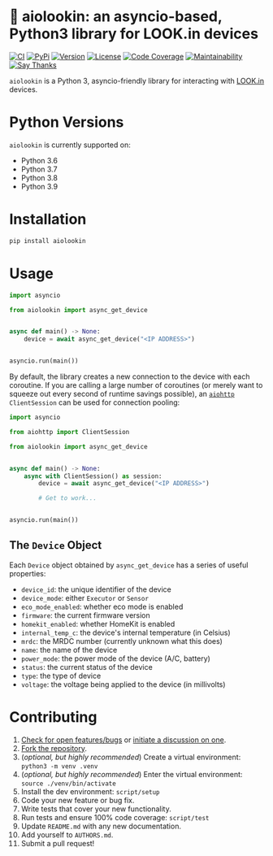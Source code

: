 # 📶 aiolookin: an asyncio-based, Python3 library for LOOK.in devices

[![CI](https://github.com/bachya/aiolookin/workflows/CI/badge.svg)](https://github.com/bachya/aiolookin/actions)
[![PyPi](https://img.shields.io/pypi/v/aiolookin.svg)](https://pypi.python.org/pypi/aiolookin)
[![Version](https://img.shields.io/pypi/pyversions/aiolookin.svg)](https://pypi.python.org/pypi/aiolookin)
[![License](https://img.shields.io/pypi/l/aiolookin.svg)](https://github.com/bachya/aiolookin/blob/master/LICENSE)
[![Code Coverage](https://codecov.io/gh/bachya/aiolookin/branch/master/graph/badge.svg)](https://codecov.io/gh/bachya/aiolookin)
[![Maintainability](https://api.codeclimate.com/v1/badges/a683f20d63d4735ceede/maintainability)](https://codeclimate.com/github/bachya/aiolookin/maintainability)
[![Say Thanks](https://img.shields.io/badge/SayThanks-!-1EAEDB.svg)](https://saythanks.io/to/bachya)

`aiolookin` is a Python 3, asyncio-friendly library for interacting with
[LOOK.in](https://look-in.club/en) devices.

# Python Versions

`aiolookin` is currently supported on:

* Python 3.6
* Python 3.7
* Python 3.8
* Python 3.9

# Installation

```python
pip install aiolookin
```

# Usage

```python
import asyncio

from aiolookin import async_get_device


async def main() -> None:
    device = await async_get_device("<IP ADDRESS>")


asyncio.run(main())
```

By default, the library creates a new connection to the device with each coroutine. If
you are calling a large number of coroutines (or merely want to squeeze out every second
of runtime savings possible), an
[`aiohttp`](https://github.com/aio-libs/aiohttp) `ClientSession` can be used for connection
pooling:

```python
import asyncio

from aiohttp import ClientSession

from aiolookin import async_get_device


async def main() -> None:
    async with ClientSession() as session:
        device = await async_get_device("<IP ADDRESS>")

        # Get to work...


asyncio.run(main())
```

## The `Device` Object

Each `Device` object obtained by `async_get_device` has a series of useful properties:

* `device_id`: the unique identifier of the device
* `device_mode`: either `Executor` or `Sensor`
* `eco_mode_enabled`: whether eco mode is enabled
* `firmware`: the current firmware version
* `homekit_enabled`: whether HomeKit is enabled
* `internal_temp_c`: the device's internal temperature (in Celsius)
* `mrdc`: the MRDC number (currently unknown what this does)
* `name`: the name of the device
* `power_mode`: the power mode of the device (A/C, battery)
* `status`: the current status of the device
* `type`: the type of device
* `voltage`: the voltage being applied to the device (in millivolts)

# Contributing

1. [Check for open features/bugs](https://github.com/bachya/aiolookin/issues)
  or [initiate a discussion on one](https://github.com/bachya/aiolookin/issues/new).
2. [Fork the repository](https://github.com/bachya/aiolookin/fork).
3. (_optional, but highly recommended_) Create a virtual environment: `python3 -m venv .venv`
4. (_optional, but highly recommended_) Enter the virtual environment: `source ./venv/bin/activate`
5. Install the dev environment: `script/setup`
6. Code your new feature or bug fix.
7. Write tests that cover your new functionality.
8. Run tests and ensure 100% code coverage: `script/test`
9. Update `README.md` with any new documentation.
10. Add yourself to `AUTHORS.md`.
11. Submit a pull request!
